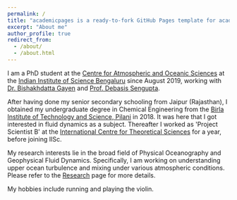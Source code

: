```yaml
---
permalink: /
title: "academicpages is a ready-to-fork GitHub Pages template for academic personal websites"
excerpt: "About me"
author_profile: true
redirect_from: 
  - /about/
  - /about.html
---
```


I am a PhD student at the [Centre for Atmospheric and Oceanic Sciences](https://caos.iisc.ac.in/) at the [Indian Institute of Science Bengaluru](https://iisc.ac.in/) since August 2019, working with [Dr. Bishakhdatta Gayen](https://sites.google.com/site/bishakhdattagayen/) and [Prof. Debasis Sengupta](https://iiscprofiles.irins.org/profile/54867).

After having done my senior secondary schooling from Jaipur (Rajasthan), I obtained my undergraduate degree in Chemical Engineering from the [Birla Institute of Technology and Science, Pilani](https://www.bits-pilani.ac.in/Pilani/index.aspx) in 2018. It was here that I got interested in fluid dynamics as a subject. Thereafter I worked as 'Project Scientist B' at the [International Centre for Theoretical Sciences](https://www.icts.res.in/) for a year, before joining IISc.

My research interests lie in the broad field of Physical Oceanography and Geophysical Fluid Dynamics. Specifically, I am working on understanding upper ocean turbulence and mixing under various atmospheric conditions. Please refer to the [Research]() page for more details.

My hobbies include running and playing the violin.
